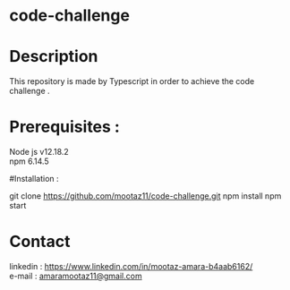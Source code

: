 # code-challenge
# Description
This repository is made by Typescript in order to achieve the code challenge .

# Prerequisites :
Node js v12.18.2 </br>
npm 6.14.5


#Installation :

git clone https://github.com/mootaz11/code-challenge.git
npm install
npm start 

# Contact 
   linkedin : https://www.linkedin.com/in/mootaz-amara-b4aab6162/ </br>
   e-mail : amaramootaz11@gmail.com


